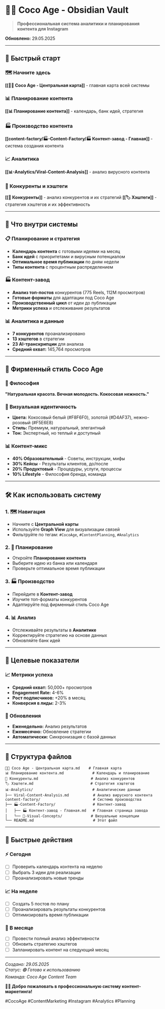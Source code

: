 # 🥥✨ Coco Age - Obsidian Vault

> **Профессиональная система аналитики и планирования контента для Instagram**

**Обновлено:** 29.05.2025

---

## 🚀 Быстрый старт

### 🗺️ Начните здесь
**[[🥥✨ Coco Age - Центральная карта]]** - главная карта всей системы

### 📊 Планирование контента
**[[📊 Планирование контента]]** - календарь, банк идей, стратегия

### 🏭 Производство контента
**[[content-factory/🏭-Content-Factory/🏭 Контент-завод - Главная]]** - система создания контента

### 📈 Аналитика
**[[📊-Analytics/Viral-Content-Analysis]]** - анализ вирусного контента

### 👥 Конкуренты и хэштеги
**[[👥 Конкуренты]]** - анализ конкурентов и их стратегий
**[[🏷️ Хэштеги]]** - стратегия хэштегов и их эффективность

---

## 🎯 Что внутри системы

### 📋 Планирование и стратегия
- **Календарь контента** с готовыми идеями на месяц
- **Банк идей** с приоритетами и вирусным потенциалом
- **Оптимальное время публикации** по дням недели
- **Типы контента** с процентным распределением

### 🏭 Контент-завод
- **Анализ топ-постов** конкурентов (775 Reels, 112M просмотров)
- **Готовые форматы** для адаптации под Coco Age
- **Производственный цикл** от идеи до публикации
- **Метрики успеха** и отслеживание результатов

### 📊 Аналитика и данные
- **7 конкурентов** проанализировано
- **13 хэштегов** в стратегии
- **23 AI-транскрипции** для анализа
- **Средний охват:** 145,764 просмотров

---

## 🎨 Фирменный стиль Coco Age

### 🥥 Философия
**"Натуральная красота. Вечная молодость. Кокосовая нежность."**

### 🎨 Визуальная идентичность
- **Цвета:** Кокосовый белый (#F8F6F0), золотой (#D4AF37), нежно-розовый (#F5E6E8)
- **Стиль:** Премиум, натуральный, элегантный
- **Тон:** Экспертный, но теплый и доступный

### 📊 Контент-микс
- **40% Образовательный** - Советы, инструкции, мифы
- **30% Кейсы** - Результаты клиентов, до/после
- **20% Продуктовый** - Процедуры, услуги, процессы
- **10% Lifestyle** - Философия бренда, команда

---

## 🛠️ Как использовать систему

### 1. 🗺️ Навигация
- Начните с **Центральной карты**
- Используйте **Graph View** для визуализации связей
- Фильтруйте по тегам: `#CocoAge`, `#ContentPlanning`, `#Analytics`

### 2. 📅 Планирование
- Откройте **Планирование контента**
- Выберите идею из банка или календаря
- Проверьте оптимальное время публикации

### 3. 🏭 Производство
- Перейдите в **Контент-завод**
- Изучите топ-форматы конкурентов
- Адаптируйте под фирменный стиль Coco Age

### 4. 📊 Анализ
- Отслеживайте результаты в **Аналитике**
- Корректируйте стратегию на основе данных
- Обновляйте банк идей

---

## 🎯 Целевые показатели

### 📈 Метрики успеха
- **Средний охват:** 50,000+ просмотров
- **Engagement Rate:** 4-6%
- **Рост подписчиков:** +20% в месяц
- **Конверсия в лиды:** 2-3%

### 🔄 Обновления
- **Еженедельно:** Анализ результатов
- **Ежемесячно:** Обновление стратегии
- **Автоматически:** Синхронизация с базой данных

---

## 🔗 Структура файлов

```
🥥✨ Coco Age - Центральная карта.md    # Главная карта
📊 Планирование контента.md             # Календарь и планирование
👥 Конкуренты.md                        # Анализ конкурентов
🏷️ Хэштеги.md                          # Стратегия хэштегов
📊-Analytics/                           # Аналитические данные
├── Viral-Content-Analysis.md           # Анализ вирусного контента
content-factory/                        # Система производства
├── 🏭-Content-Factory/                 # Контент-завод
│   ├── 🏭 Контент-завод - Главная.md   # Главная страница завода
│   └── 🎨-Visual-Concepts/             # Визуальные концепции
└── README.md                           # Этот файл
```

---

## 🚀 Быстрые действия

### ⚡ Сегодня
- [ ] Проверить календарь контента на неделю
- [ ] Выбрать 3 идеи для реализации
- [ ] Проанализировать новые тренды

### 📈 На неделе
- [ ] Создать 5 постов по плану
- [ ] Проанализировать результаты конкурентов
- [ ] Оптимизировать время публикации

### 🎯 В месяце
- [ ] Провести полный анализ эффективности
- [ ] Обновить стратегию хэштегов
- [ ] Запланировать контент на следующий месяц

---

*Создано: 29.05.2025*  
*Статус: 🟢 Готово к использованию*  
*Команда: Coco Age Content Team*

**🥥✨ Добро пожаловать в профессиональную систему контент-маркетинга!**

#CocoAge #ContentMarketing #Instagram #Analytics #Planning
